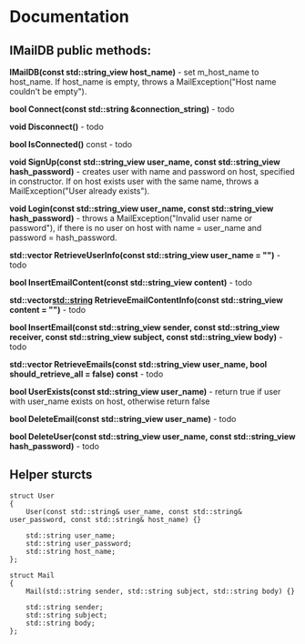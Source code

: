 # Documentation

## IMailDB public methods:

**IMailDB(const std::string_view host_name)** - set m_host_name to host_name. If host_name is empty, throws a MailException("Host name couldn't be empty").

**bool Connect(const std::string &connection_string)** - todo 

**void Disconnect()** - todo 

**bool IsConnected()** const - todo 

**void SignUp(const std::string_view user_name, const std::string_view hash_password)** - creates user with name and password on host, specified in constructor. If on host exists user with the same name, throws a MailException("User already exists").  

**void Login(const std::string_view user_name, const std::string_view hash_password)** - throws a MailException("Invalid user name or password"), if there is no user on host with name = user_name and password = hash_password.

**std::vector<User> RetrieveUserInfo(const std::string_view user_name = "")** - todo

**bool InsertEmailContent(const std::string_view content)** - todo

**std::vector<std::string> RetrieveEmailContentInfo(const std::string_view content = "")** - todo

**bool InsertEmail(const std::string_view sender, const std::string_view receiver,
                            const std::string_view subject, const std::string_view body)** - todo

**std::vector<Mail> RetrieveEmails(const std::string_view user_name, bool should_retrieve_all = false) const** - todo

**bool UserExists(const std::string_view user_name)** - return true if user with user_name exists on host, otherwise return false

**bool DeleteEmail(const std::string_view user_name)** - todo

**bool DeleteUser(const std::string_view user_name, const std::string_view hash_password)** - todo


## Helper sturcts
```
struct User
{
    User(const std::string& user_name, const std::string& user_password, const std::string& host_name) {}

    std::string user_name;
    std::string user_password;
    std::string host_name;
};

struct Mail
{
    Mail(std::string sender, std::string subject, std::string body) {}

    std::string sender;
    std::string subject;
    std::string body;
};
```
